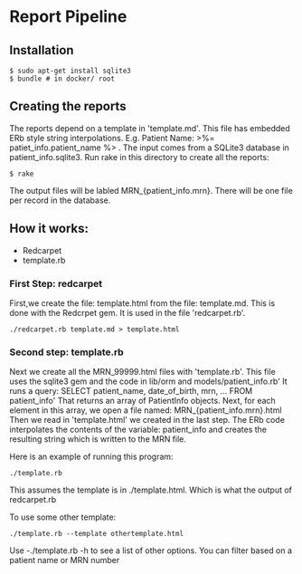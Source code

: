 # Report Pipeline

## Installation

```
$ sudo apt-get install sqlite3
$ bundle # in docker/ root

```

## Creating the reports

The reports depend on a template in 'template.md'. This
file has embedded ERb style string interpolations. E.g. Patient Name: >%= patiet_info.patient_name %> .
The input comes from a SQLite3 database in patient_info.sqlite3.
Run rake in this directory to create all the reports:


```
$ rake 
```

The output files will be labled MRN_{patient_info.mrn}.
There will be one file per record in the database.


## How it works:

- Redcarpet
- template.rb

### First Step: redcarpet

First,we create the file: template.html from the file: template.md.
This is done with the Redcrpet gem. It is used in the file 'redcarpet.rb'.



```
./redcarpet.rb template.md > template.html
```

### Second step: template.rb

Next we create all the MRN_99999.html files with 'template.rb'.
This file uses the sqlite3 gem and the code in lib/orm and models/patient_info.rb'
It runs a query: SELECT patient_name, date_of_birth, mrn, ... FROM patient_info'
That returns an array of PatientInfo objects.
Next, for each element in this array, we open a file named:
MRN_{patient_info.mrn}.html
Then we read in 'template.html' we created in the last step.
The ERb code interpolates the contents of the variable: patient_info and creates
the resulting string which is written to the MRN file.


Here is an example of running this program:

```
./template.rb
```

This assumes the template is in ./template.html. Which is what the output 
of redcarpet.rb

To use some other template:

```
./template.rb --template othertemplate.html
```

Use -./template.rb -h to see a list of other options. You can 
filter based on a patient name or MRN number


